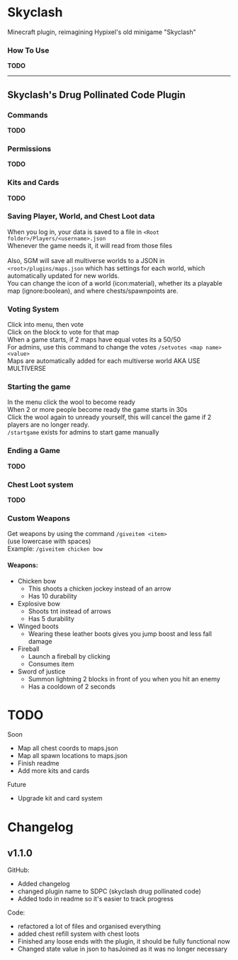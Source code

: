 # Skyclash
Minecraft plugin, reimagining Hypixel's old minigame "Skyclash"
<br>

### How To Use
**TODO**
***

## Skyclash's Drug Pollinated Code Plugin
### Commands
**TODO**

### Permissions
**TODO**

### Kits and Cards
**TODO**

### Saving Player, World, and Chest Loot data
When you log in, your data is saved to a file in ```<Root folder>/Players/<username>.json```
<br>
Whenever the game needs it, it will read from those files
<br>
<br>
Also, SGM will save all multiverse worlds to a JSON in ```<root>/plugins/maps.json``` which has settings for each world, which automatically updated for new worlds.
<br>
You can change the icon of a world (icon:material), whether its a playable map (ignore:boolean), and where chests/spawnpoints are.

### Voting System
Click into menu, then vote
<br>
Click on the block to vote for that map
<br>
When a game starts, if 2 maps have equal votes its a 50/50
<br>
For admins, use this command to change the votes
```/setvotes <map name> <value>```
<br>
Maps are automatically added for each multiverse world AKA USE MULTIVERSE

### Starting the game
In the menu click the wool to become ready
<br>
When 2 or more people become ready the game starts in 30s
<br>
Click the wool again to unready yourself, this will cancel the game if 2 players are no longer ready.
<br>
```/startgame``` exists for admins to start game manually
<br>

### Ending a Game
**TODO**

### Chest Loot system
**TODO**

### Custom Weapons
Get weapons by using the command 
  ```/giveitem <item>```
<br>
(use lowercase with spaces)
<br>
Example:
  ```/giveitem chicken bow```

#### Weapons:
- Chicken bow
  - This shoots a chicken jockey instead of an arrow
  - Has 10 durability
- Explosive bow
  - Shoots tnt instead of arrows
  - Has 5 durability
- Winged boots
  - Wearing these leather boots gives you jump boost and less fall damage
- Fireball
  - Launch a fireball by clicking
  - Consumes item
- Sword of justice
  - Summon lightning 2 blocks in front of you when you hit an enemy
  - Has a cooldown of 2 seconds


# TODO
Soon
- Map all chest coords to maps.json
- Map all spawn locations to maps.json
- Finish readme
- Add more kits and cards

Future
- Upgrade kit and card system

# Changelog

## v1.1.0
GitHub:
- Added changelog
- changed plugin name to SDPC (skyclash drug pollinated code)
- Added todo in readme so it's easier to track progress

Code:
- refactored a lot of files and organised everything
- added chest refill system with chest loots
- Finished any loose ends with the plugin, it should be fully functional now
- Changed state value in json to hasJoined as it was no longer necessary
